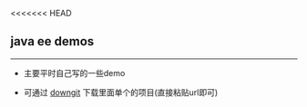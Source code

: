 <<<<<<< HEAD
## java ee demos

---

- 主要平时自己写的一些demo

- 可通过 [downgit](https://minhaskamal.github.io/DownGit/#/home) 下载里面单个的项目(直接粘贴url即可)
    
